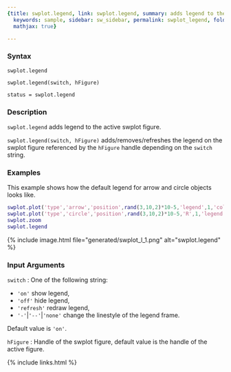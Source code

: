 ```yaml
---
{title: swplot.legend, link: swplot.legend, summary: adds legend to the swplot figure,
  keywords: sample, sidebar: sw_sidebar, permalink: swplot_legend, folder: swplot,
  mathjax: true}

---
```

  
### Syntax
  
`swplot.legend`
  
`swplot.legend(switch, hFigure)`
 
`status = swplot.legend`
 
### Description
  
`swplot.legend` adds legend to the active swplot figure.
   
`swplot.legend(switch, hFigure)` adds/removes/refreshes the legend on the
swplot figure referenced by the `hFigure` handle depending on the
`switch` string.
 
### Examples
  
This example shows how the default legend for arrow and circle objects
looks like.
 
```matlab
swplot.plot('type','arrow','position',rand(3,10,2)*10-5,'legend',1,'color','gold')
swplot.plot('type','circle','position',rand(3,10,2)*10-5,'R',1,'legend',1,'color','purple')
swplot.zoom
swplot.legend
```
 
{% include image.html file="generated/swplot_l_1.png" alt="swplot.legend" %}
  
### Input Arguments
  
`switch`
: One of the following string:
  * `'on'`                show legend,
  * `'off'`               hide legend,
  * `'refresh'`           redraw legend,
  * `'-'`\|`'--'`\|`'none'` change the linestyle of the legend frame.
 
  Default value is `'on'`.
  
`hFigure`
: Handle of the swplot figure, default value is the handle of the active
  figure.
 

{% include links.html %}
